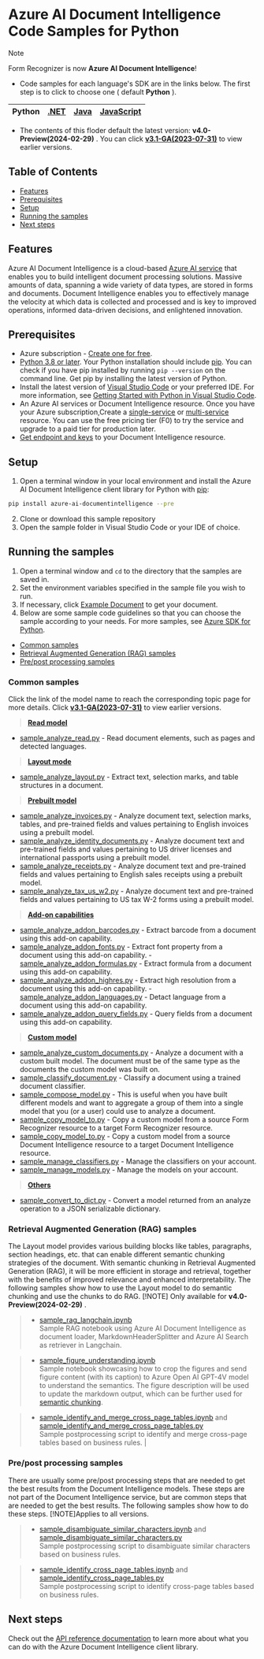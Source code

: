 # **Azure AI Document Intelligence Code Samples for Python**

> [!NOTE]
> Form Recognizer is now **Azure AI Document Intelligence**!

- Code samples for each language's SDK are in the links below. The first step is to click to choose one ( default **Python** ).

|Python| [.NET](.NET(v4.0))|[Java](Java(v4.0))| [JavaScript](JavaScript(v4.0))|
| --- | --- | --- | --- |

- The contents of this floder default the latest version: **v4.0-Preview(2024-02-29)** .
  You can click  **[v3.1-GA(2023-07-31)](../../v3.1-GA(2023-07-31))**  to view earlier versions.

## **Table of Contents**

- [Features](#features)
- [Prerequisites](#prerequisites)
- [Setup](#setup)
- [Running the samples](#running-the-samples)
- [Next steps](#next-steps)


## **Features**
Azure AI Document Intelligence is a cloud-based [Azure AI service](https://learn.microsoft.com/en-us/azure/ai-services/?view=doc-intel-4.0.0) that enables you to build intelligent document processing solutions. Massive amounts of data, spanning a wide variety of data types, are stored in forms and documents. Document Intelligence enables you to effectively manage the velocity at which data is collected and processed and is key to improved operations, informed data-driven decisions, and enlightened innovation.

## **Prerequisites**
* Azure subscription - [Create one for free](https://azure.microsoft.com/free/ai-services/).
* [Python 3.8 or later](https://www.python.org/). Your Python installation should include [pip](https://pip.pypa.io/en/stable/). You can check if you have pip installed by running `pip --version` on the command line. Get pip by installing the latest version of Python.
* Install the latest version of [Visual Studio Code](https://code.visualstudio.com/) or your preferred IDE. For more information, see [Getting Started with Python in Visual Studio Code](https://code.visualstudio.com/docs/python/python-tutorial).
* An Azure AI services or Document Intelligence resource. Once you have your Azure subscription,Create a [single-service](https://aka.ms/single-service) or [multi-service](https://aka.ms/multi-service) resource.
    You can use the free pricing tier (F0) to try the service and upgrade to a paid tier for production later.
* [Get endpoint and keys](https://learn.microsoft.com/en-us/azure/ai-services/document-intelligence/create-document-intelligence-resource?view=doc-intel-4.0.0#get-endpoint-url-and-keys) to your Document Intelligence resource.

## **Setup**

1. Open a terminal window in your local environment and install the Azure AI Document Intelligence client library for Python with [pip][pip]:

```bash
pip install azure-ai-documentintelligence --pre
```

2. Clone or download this sample repository
3. Open the sample folder in Visual Studio Code or your IDE of choice.

## **Running the samples**

1. Open a terminal window and `cd` to the directory that the samples are saved in.
2. Set the environment variables specified in the sample file you wish to run.
3. If necessary, click [Example Document](https://github.com/Azure-Samples/cognitive-services-REST-api-samples/tree/master/curl/form-recognizer) to get your document.
4. Below are some sample code guidelines so that you can choose the sample according to your needs. For more samples, see [Azure SDK for Python](https://github.com/Azure/azure-sdk-for-python/tree/main/sdk/documentintelligence/azure-ai-documentintelligence/samples).
  - [Common samples](#common-samples)
  - [Retrieval Augmented Generation (RAG) samples](#retrieval-augmented-generation-rag-samples)
  - [Pre/post processing samples](#prepost-processing-samples)

### **Common samples**
 Click the link of the model name to reach the corresponding topic page for more details. Click  **[v3.1-GA(2023-07-31)](../../v3.1-GA(2023-07-31))** to view earlier versions.

> **[ Read model ](Read_model)** 
- [sample_analyze_read.py](Read_model/sample_analyze_read.py/) - Read document elements, such as pages and detected languages.

>  **[ Layout mode ](Layout_model)**
- [sample_analyze_layout.py](Layout_model/sample_analyze_layout.py) - Extract text, selection marks, and table structures in a document.

>  **[ Prebuilt model ](Prebuilt_model)**
-  [sample_analyze_invoices.py](Prebuilt_model/sample_analyze_invoices.py) - Analyze document text, selection marks, tables, and pre-trained fields and values pertaining to English invoices using a prebuilt model.
-  [sample_analyze_identity_documents.py](Prebuilt_model/sample_analyze_identity_documents.py) - Analyze document text and pre-trained fields and values pertaining to US driver licenses and international passports using a prebuilt model.
- [sample_analyze_receipts.py](Prebuilt_model/sample_analyze_receipts.py) - Analyze document text and pre-trained fields and values pertaining to English sales receipts using a prebuilt model.
- [sample_analyze_tax_us_w2.py](Prebuilt_model/sample_analyze_tax_us_w2.py)  - Analyze document text and pre-trained fields and values pertaining to US tax W-2 forms using a prebuilt model.

> **[ Add-on capabilities ](Add-on_capabilities)**
- [sample_analyze_addon_barcodes.py](Add-on_capabilities/sample_analyze_addon_barcodes.py) - Extract barcode from a document using this add-on capability.
- [sample_analyze_addon_fonts.py](Add-on_capabilities/sample_analyze_addon_fonts.py) - Extract font property from a document using this add-on capability.
-[sample_analyze_addon_formulas.py](Add-on_capabilities/sample_analyze_addon_formulas.py) - Extract formula from a document using this add-on capability.
- [sample_analyze_addon_highres.py](Add-on_capabilities/sample_analyze_addon_highres.py) - Extract high resolution from a document using this add-on capability.
-[sample_analyze_addon_languages.py](Add-on_capabilities/sample_analyze_addon_languages.py) - Detact language from a document using this add-on capability.
- [sample_analyze_addon_query_fields.py](Add-on_capabilities/sample_analyze_addon_query_fields.py) - Query fields from a document using this add-on capability.

> **[Custom model ](Custom_model)**
- [sample_analyze_custom_documents.py](Custom_model/sample_analyze_custom_documents.py) - Analyze a document with a custom built model. The document must be of the same type as the documents the custom model was built on.
- [sample_classify_document.py](Custom_model/sample_classify_document.py) - Classify a document using a trained document classifier.
- [sample_compose_model.py](Custom_model/sample_compose_model.py) - This is useful when you have built different models and want to aggregate a group of them into a single model that you (or a user) could use to analyze a document.
- [sample_copy_model_to.py](Custom_model/sample_copy_model_to.py) - Copy a custom model from a source Form Recognizer resource to a target Form Recognizer resource.
- [sample_copy_model_to.py](Custom_model/sample_copy_model_to.py) - Copy a custom model from a source Document Intelligence resource to a target Document Intelligence resource.
- [sample_manage_classifiers.py](Custom_model/sample_manage_classifiers.py) - Manage the classifiers on your account.
- [sample_manage_models.py](Custom_model/sample_manage_models.py) - Manage the models on your account.

> **[ Others ](Others)**
-  [sample_convert_to_dict.py](Others/sample_convert_to_dict.py) -  Convert a model returned from an analyze operation to a JSON serializable dictionary.





### **Retrieval Augmented Generation (RAG) samples**
The Layout model provides various building blocks like tables, paragraphs, section headings, etc. that can enable different semantic chunking strategies of the document. With semantic chunking in Retrieval Augmented Generation (RAG), it will be more efficient in storage and retrieval, together with the benefits of improved relevance and enhanced interpretability. The following samples show how to use the Layout model to do semantic chunking and use the chunks to do RAG.   [!NOTE] Only available for **v4.0-Preview(2024-02-29)** .

>-  [sample_rag_langchain.ipynb](Retrieval_Augmented_Generation_(RAG)_samples/sample_rag_langchain.ipynb)  
Sample RAG notebook using Azure AI Document Intelligence as document loader, MarkdownHeaderSplitter and Azure AI Search as retriever in Langchain.

>-  [sample_figure_understanding.ipynb](Retrieval_Augmented_Generation_(RAG)_samples/sample_figure_understanding.ipynb)  
Sample notebook showcasing how to crop the figures and send figure content (with its caption) to Azure Open AI GPT-4V model to understand the semantics. The figure description will be used to update the markdown output, which can be further used for [semantic chunking](https://aka.ms/doc-gen-ai).

>-  [sample_identify_and_merge_cross_page_tables.ipynb](Retrieval_Augmented_Generation_(RAG)_samples/sample_identify_and_merge_cross_page_tales.ipynb) and [sample_identify_and_merge_cross_page_tables.py](Retrieval_Augmented_Generation_(RAG)_samples/sample_identify_and_merge_cross_page_tales.py)  
Sample postprocessing script to identify and merge cross-page tables based on business rules. |




### **Pre/post processing samples**
There are usually some pre/post processing steps that are needed to get the best results from the Document Intelligence models. These steps are not part of the Document Intelligence service, but are common steps that are needed to get the best results. The following samples show how to do these steps. 
[!NOTE]Applies to all versions.

>- [sample_disambiguate_similar_characters.ipynb](Pre_or_post_processing_samples/sample_disambiguate_similar_characters.ipynb) and [sample_disambiguate_similar_characters.py](Pre_or_post_processing_samples/sample_disambiguate_similar_characters.py)  
Sample postprocessing script to disambiguate similar characters based on business rules.
 
>-  [sample_identify_cross_page_tables.ipynb](Pre_or_post_processing_samples/sample_identify_cross_page_tables.ipynb) and [sample_identify_cross_page_tables.py](Pre_or_post_processing_samples/sample_identify_cross_page_tables.py)  
Sample postprocessing script to identify cross-page tables based on business rules. 



## **Next steps**

Check out the [API reference documentation][python-di-ref-docs] to learn more about
what you can do with the Azure Document Intelligence client library.


[azure_identity]: https://github.com/Azure/azure-sdk-for-python/tree/main/sdk/identity/azure-identity

[pip]: https://pypi.org/project/pip/

[azure_identity_pip]: https://pypi.org/project/azure-identity/
[python-di-ref-docs]: https://aka.ms/azsdk/python/documentintelligence/docs
[get-endpoint-instructions]: https://github.com/Azure/azure-sdk-for-python/blob/main/sdk/documentintelligence/azure-ai-documentintelligence/README.md#get-the-endpoint
[get-key-instructions]: https://github.com/Azure/azure-sdk-for-python/blob/main/sdk/documentintelligence/azure-ai-documentintelligence/README.md#get-the-api-key
[changelog]: https://github.com/Azure/azure-sdk-for-python/blob/main/sdk/documentintelligence/azure-ai-documentintelligence/CHANGELOG.md



